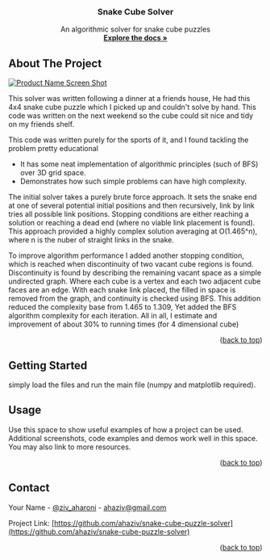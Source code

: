 <!-- PROJECT SHIELDS -->
<!--
*** I'm using markdown "reference style" links for readability.
*** Reference links are enclosed in brackets [ ] instead of parentheses ( ).
*** See the bottom of this document for the declaration of the reference variables
-->



<!-- PROJECT LOGO -->
<br />
<div align="center">

  <h3 align="center">Snake Cube Solver</h3>

  <p align="center">
    An algorithmic solver for snake cube puzzles
    <br />
    <a href="https://github.com/ahaziv/snake-cube-puzzle-solver"><strong>Explore the docs »</strong></a>
    <br />
  </p>
</div>



<!-- ABOUT THE PROJECT -->
## About The Project

[![Product Name Screen Shot][product-screenshot]](https://github.com/ahaziv/snake-cube-puzzle-solver/snake_cube_solution.png)

This solver was written following a dinner at a friends house, He had this 4x4 snake cube puzzle which I picked up and couldn't solve by hand. This code was written on the next weekend so the cube could sit nice and tidy on my friends shelf. 

This code was written purely for the sports of it, and I found tackling the problem pretty educational  
* It has some neat implementation of algorithmic principles (such of BFS) over 3D grid space. 
* Demonstrates how such simple problems can have high complexity.

The initial solver takes a purely brute force approach. It sets the snake end at one of several potential initial positions and then recursively, link by link tries all possible link positions. 
Stopping conditions are either reaching a solution or reaching a dead end (where no viable link placement is found).
This approach provided a highly complex solution averaging at O(1.465^n), where n is the nuber of straight links in the snake. 

To improve algorithm performance I added another stopping condition, which is reached when discontinuity of two vacant cube regions is found.
Discontinuity is found by describing the remaining vacant space as a simple undirected graph. Where each cube is a vertex and each two adjacent cube faces are an edge.
With each snake link placed, the filled in space is removed from the graph, and continuity is checked using BFS.
This addition reduced the complexity base from 1.465 to 1.309, Yet added the BFS algorithm complexity for each iteration.
All in all, I estimate and improvement of about 30% to running times (for 4 dimensional cube)

<p align="right">(<a href="#readme-top">back to top</a>)</p>



<!-- GETTING STARTED -->
## Getting Started

simply load the files and run the main file (numpy and matplotlib required).


<!-- USAGE EXAMPLES -->
## Usage

Use this space to show useful examples of how a project can be used. Additional screenshots, code examples and demos work well in this space. You may also link to more resources.

<p align="right">(<a href="#readme-top">back to top</a>)</p>


<!-- CONTACT -->
## Contact

Your Name - [@ziv_aharoni](https://www.linkedin.com/in/ziv-aharoni-3909271b0/) - ahaziv@gmail.com

Project Link: [https://github.com/ahaziv/snake-cube-puzzle-solver](https://github.com/ahaziv/snake-cube-puzzle-solver)

<p align="right">(<a href="#readme-top">back to top</a>)</p>


<!-- MARKDOWN LINKS & IMAGES -->
<!-- https://www.markdownguide.org/basic-syntax/#reference-style-links -->
[product-screenshot]: snake_cube_solution.png
